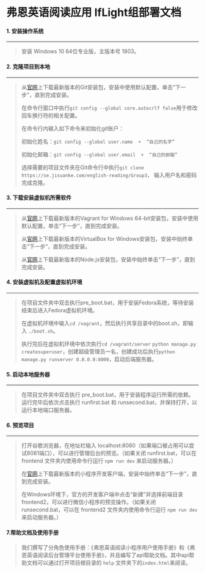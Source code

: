 # 弗恩英语阅读应用  IfLight组部署文档

#### 1. 安装操作系统

------

> 安装 Windows 10 64位专业版，主版本号 1803。

#### 2. 克隆项目到本地

-------------------------------------------------------

> 从[官网](https://git-scm.com/download/win)上下载最新版本的Git安装包，安装中使用默认配置，单击“下一步”，直到完成安装。
>
> 在命令行窗口中执行`git config --global core.autocrlf false`用于修改回车换行符的相关配置。
>
> 在命令行内输入如下命令来初始化git账户：
>
> ​        初始化姓名：`git config --global user.name  +  “自己的名字”`
>
> ​        初始化邮箱：`git config --global user.email  +  “自己的邮箱”`
>
> 选择需要的项目文件夹在Git命令行中执行`git clone https://se.jisuanke.com/english-reading/Group3`， 输入用户名和密码完成克隆。

#### 3. 下载安装虚拟机所需软件

----

> 从[官网](https://www.vagrantup.com/downloads.html)上下载最新版本的Vagrant for Windows 64-bit安装包，安装中使用默认配置，单击“下一步”，直到完成安装。
>
> 从[官网](https://www.virtualbox.org/wiki/Downloads)上下载最新版本的VirtualBox for Windows安装包，安装中始终单击“下一步”，直到完成安装。
>
> 从[官网](https://nodejs.org/en/)上下载最新版本的Node.js安装包，安装中始终单击“下一步”，直到完成安装。

#### 4. 安装虚拟机及配置虚拟机环境

---

> 在项目文件夹中双击执行pre_boot.bat，用于安装Fedora系统，等待安装结束后进入Fedora虚拟机环境。
>
> 在虚拟机环境中输入`cd /vagrant`，然后执行共享目录中的boot.sh，即输入 `./boot.sh`。
>
> 执行完后在虚拟机环境中依次执行`cd /vagrant/server` `python manage.py createsuperuser`，创建超级管理员一名，创建成功后执行`python manage.py runserver 0.0.0.0:8000`，启动后端服务器。

#### 5. 启动本地服务器

------

> 在项目文件夹中双击执行 pre_boot.bat，用于安装程序运行所需的依赖。运行完毕后依次点击执行 runfirst.bat 和 runsecond.bat，并保持打开，以运行本地端口服务器。

#### 6. 预览项目

------

> 打开谷歌浏览器，在地址栏输入 localhost:8080（如果端口被占用可以尝试8081端口），可以进行管理后台的预览。（如果关闭 runfirst.bat，可以在 frontend 文件夹内使用命令行运行 `npm run dev` 来启动服务器。）
>
> 在[官网](https://developers.weixin.qq.com/miniprogram/dev/devtools/download.html?t=18080816)上下载最新版本的小程序开发客户端，安装中始终单击“下一步”，直到完成安装。
>
> 在Windows环境下，官方的开发客户端中点击“新建”并选择前端目录frontend2，可以进行微信小程序的预览操作。（如果关闭 runsecond.bat，可以在 frontend2 文件夹内使用命令行运行 `npm run dev` 来启动服务器。）

#### 7.帮助文档及使用手册

> 我们撰写了分角色使用手册：《弗恩英语阅读小程序用户使用手册》和《弗恩英语阅读后台管理平台使用手册》，并且编写了api帮助文档。其中api帮助文档可以通过打开项目根目录的 `help` 文件夹下的`index.html`来阅读。